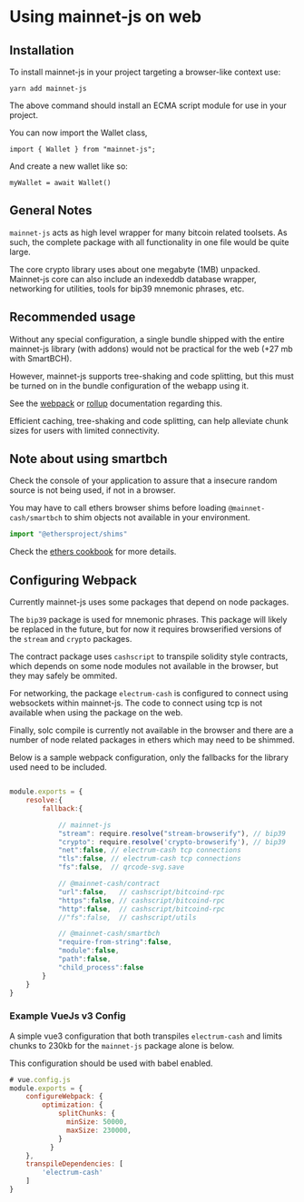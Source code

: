 # Using mainnet-js on web

## Installation

To install mainnet-js in your project targeting a browser-like context use:

    yarn add mainnet-js

The above command should install an ECMA script module for use in your project.

You can now import the Wallet class,

    import { Wallet } from "mainnet-js";

And create a new wallet like so:

    myWallet = await Wallet()



## General Notes

`mainnet-js` acts as high level wrapper for many bitcoin related toolsets. As such, the complete package with all functionality in one file would be quite large.

The core crypto library uses about one megabyte (1MB) unpacked. Mainnet-js core can also include an indexeddb database wrapper, networking for utilities, tools for bip39 mnemonic phrases, etc. 

## Recommended usage 

Without any special configuration, a single bundle shipped with the entire mainnet-js library (with addons) would not be practical for the web (+27 mb with SmartBCH). 

However, mainnet-js supports tree-shaking and code splitting, but this must be turned on in the bundle configuration of the webapp using it. 


See the [webpack](https://webpack.js.org/guides/tree-shaking/) or [rollup](https://rollupjs.org/guide/en/#tree-shaking) documentation regarding this.

Efficient caching, tree-shaking and code splitting, can help alleviate chunk sizes for users with limited connectivity.

## Note about using smartbch

Check the console of your application to assure that a insecure random source is not being used, if not in a browser. 

You may have to call ethers browser shims before loading `@mainnet-cash/smartbch` to shim objects not available in your environment.

```js
import "@ethersproject/shims"
```

Check the [ethers cookbook](https://docs.ethers.io/v5/cookbook/react-native/#cookbook-reactnative-shims) for more details.

## Configuring Webpack

Currently mainnet-js uses some packages that depend on node packages.  

The `bip39` package is used for mnemonic phrases. This package will likely be replaced in the future, but for now it requires browserified versions of the `stream` and `crypto` packages.

The contract package uses `cashscript` to transpile solidity style contracts, which depends on some node modules not available in the browser, but they may safely be ommited.

For networking, the package `electrum-cash` is configured to connect using websockets within mainnet-js. The code to connect using tcp is not available when using the package on the web.

Finally, solc compile is currently not available in the browser and there are a number of node related packages in ethers which may need to be shimmed.


Below is a sample webpack configuration, only the fallbacks for the library used need to be included.


```js

module.exports = {
    resolve:{
        fallback:{

            // mainnet-js
            "stream": require.resolve("stream-browserify"), // bip39
            "crypto": require.resolve('crypto-browserify'), // bip39
            "net":false, // electrum-cash tcp connections
            "tls":false, // electrum-cash tcp connections
            "fs":false,  // qrcode-svg.save

            // @mainnet-cash/contract
            "url":false,   // cashscript/bitcoind-rpc
            "https":false, // cashscript/bitcoind-rpc
            "http":false,  // cashscript/bitcoind-rpc
            //"fs":false,  // cashscript/utils

            // @mainnet-cash/smartbch
            "require-from-string":false,
            "module":false,
            "path":false,
            "child_process":false
        }
    }
}

```




### Example VueJs v3 Config 

A simple vue3 configuration that both transpiles `electrum-cash` and limits chunks to 230kb for the `mainnet-js` package alone is below.

This configuration should be used with babel enabled. 

```js
# vue.config.js
module.exports = {
    configureWebpack: {
        optimization: {
            splitChunks: {
              minSize: 50000,
              maxSize: 230000,
            }
          }
    },
    transpileDependencies: [
        'electrum-cash'
    ]
}
```